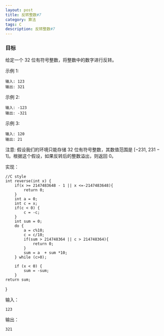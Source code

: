 ```yaml
---
layout: post
title: 反转整数#7
category: 算法
tags: C
description: 反转整数#7
--- 
```


### 目标

给定一个 32 位有符号整数，将整数中的数字进行反转。

示例 1:

	输入: 123
	输出: 321

示例 2:

	输入: -123
	输出: -321
示例 3:

	输入: 120
	输出: 21
	
注意:
假设我们的环境只能存储 32 位有符号整数，其数值范围是 [−231,  231 − 1]。根据这个假设，如果反转后的整数溢出，则返回 0。

实现：

	//C style
	int reverse(int x) {
	    if(x >= 2147483648 - 1 || x <=-2147483648){
	        return 0;
	    }
	    int a = 0;
	    int c = x;
	    if(c < 0) {
	        c = -c;
	    }
	    int sum = 0;
	    do {
	        a = c%10;
	        c = c/10;
	        if(sum > 214748364 || c > 214748364){
	            return 0;
	        }
	        sum = a  + sum *10;
	    } while (c>0);
	    
	    if (x < 0) {
	        sum = -sum;
	    }
    return sum;
}

输入：
	
	123

输出：

	321
